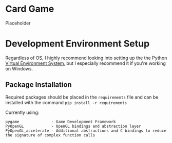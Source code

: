 # Card Game

Placeholder

# Development Environment Setup

Regardless of OS, I highly recommend looking into setting up the the Python [Virtual Environment System](https://packaging.python.org/en/latest/guides/installing-using-pip-and-virtual-environments/), 
but I especially recommend it if you're working on Windows.

## Package Installation

Required packages should be placed in the `requirements` file and can be installed with the command `pip install -r requirements`

Currently using:
```
pygame              - Game Development Framework
PyOpenGL            - OpenGL bindings and abstraction layer
PyOpenGL_accelerate - Additional abstractions and C bindings to reduce the signature of complex function calls
```